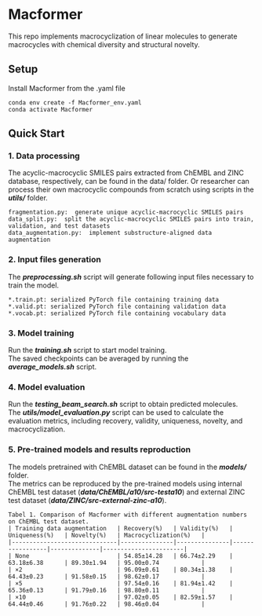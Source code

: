 # Macformer
This repo implements macrocyclization of linear molecules to generate macrocycles with chemical diversity and structural novelty. 

## Setup
Install Macformer from the .yaml file  
```
conda env create -f Macformer_env.yaml  
conda activate Macformer  
```

## Quick Start
### 1. Data processing
The acyclic-macrocyclic SMILES pairs extracted from ChEMBL and ZINC database, respectively, can be found in the data/ folder. Or researcher can process their own macrocyclic compounds from scratch using scripts in the ***utils/*** folder.  

```
fragmentation.py:  generate unique acyclic-macrocyclic SMILES pairs  
data_split.py:  split the acyclic-macrocyclic SMILES pairs into train, validation, and test datasets 
data_augmentation.py:  implement substructure-aligned data augmentation  
```

### 2. Input files generation
The ***preprocessing.sh*** script will generate following input files necessary to train the model.  

```
*.train.pt: serialized PyTorch file containing training data  
*.valid.pt: serialized PyTorch file containing validation data  
*.vocab.pt: serialized PyTorch file containing vocabulary data  
```

### 3. Model training
Run the ***training.sh*** script to start model training.   
The saved checkpoints can be averaged by running the ***average_models.sh*** script.  

### 4. Model evaluation
Run the ***testing_beam_search.sh*** script to obtain predicted molecules.  
The ***utils/model_evaluation.py*** script can be used to calculate the evaluation metrics, including recovery, validity, uniqueness, novelty, and macrocyclization.  

### 5. Pre-trained models and results reproduction
The models pretrained with ChEMBL dataset can be found in the ***models/*** folder.  
The metrics can be reproduced by the pre-trained models using internal ChEMBL test dataset (***data/ChEMBL/a10/src-testa10***) and external ZINC test dataset (***data/ZINC/src-external-zinc-a10***).

```
Tabel 1. Comparison of Macformer with different augmentation numbers on ChEMBL test dataset.
| Training data augmentation   | Recovery(%)   | Validity(%)   | Uniqueness(%)   | Novelty(%)   | Macrocyclization(%)   |
|------------------------------|---------------|---------------|-----------------|--------------|-----------------------|
| None                         | 54.85±14.28   | 66.74±2.29    | 63.18±6.38      | 89.30±1.94   | 95.00±0.74            |
| ×2                           | 96.09±0.61    | 80.34±1.38    | 64.43±0.23      | 91.58±0.15   | 98.62±0.17            |
| ×5                           | 97.54±0.16    | 81.94±1.42    | 65.36±0.13      | 91.79±0.16   | 98.80±0.11            |
| ×10                          | 97.02±0.05    | 82.59±1.57    | 64.44±0.46      | 91.76±0.22   | 98.46±0.04            |
```
